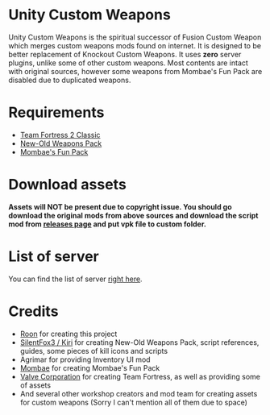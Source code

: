 # Unity Custom Weapons
Unity Custom Weapons is the spiritual successor of Fusion Custom Weapon which merges custom weapons mods found on internet. It is designed to be better replacement of Knockout Custom Weapons. It uses __zero__ server plugins, unlike some of other custom weapons. Most contents are intact with original sources, however some weapons from Mombae's Fun Pack are disabled due to duplicated weapons.

# Requirements
* [Team Fortress 2 Classic](https://tf2classic.com)
* [New-Old Weapons Pack](https://gamebanana.com/mods/40389)
* [Mombae's Fun Pack](https://gamebanana.com/mods/416688)

# Download assets
**Assets will NOT be present due to copyright issue. You should go download the original mods from above sources and download the script mod from [releases page](https://github.com/Project-Unison/Unity-Custom-Weapons/releases) and put vpk file to custom folder.**

# List of server
You can find the list of server [right here](https://github.com/Project-Unison/Wiki/wiki/List-of-Servers).

# Credits
* [Roon](https://github.com/RoonMoonlight) for creating this project
* [SilentFox3 / Kiri](https://gamebanana.com/members/1354100) for creating New-Old Weapons Pack, script references, guides, some pieces of kill icons and scripts
* Agrimar for providing Inventory UI mod
* [Mombae](https://gamebanana.com/members/2382015) for creating Mombae's Fun Pack
* [Valve Corporation](https://www.valvesoftware.com/) for creating Team Fortress, as well as providing some of assets
* And several other workshop creators and mod team for creating assets for custom weapons (Sorry I can't mention all of them due to space)
